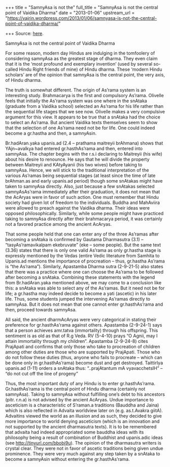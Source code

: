 +++
title = "SamnyAsa is not the"
full_title = "SamnyAsa is not the central point of Vaidika Dharma"
date = "2013-01-06"
upstream_url = "https://vajrin.wordpress.com/2013/01/06/samnyasa-is-not-the-central-point-of-vaidika-dharma/"

+++
Source: [here](https://vajrin.wordpress.com/2013/01/06/samnyasa-is-not-the-central-point-of-vaidika-dharma/).

SamnyAsa is not the central point of Vaidika Dharma

For some reason, modern day Hindus are indulging in the tomfoolery of
considering samnyAsa as the greatest stage of dharma. They even claim
that it is the ‘most profound and exemplary invention’ (used by several
so-called Hindu Right friends of mine) of Hindu dharma. These ‘modern
Hindu scholars’ are of the opinion that samnyAsa is the central point,
the very axis, of Hindu dharma.

The truth is somewhat different. The origin of As’rama system is an
interesting study. Brahmacarya is the first and compulsory As’rama.
Olivelle feels that initially the As’rama system was one where in the
snAtaka (graduate from a Vaidika school) selected an As’rama for his
life rather than the sequential life stages that we see now. Olivelle
makes a very compulsive argument for this view. It appears to be true
that a snAtaka had the choice to select an As’rama. But ancient Vaidika
texts themselves seem to show that the selection of one As’rama need not
be for life. One could indeed become a gr.hastha and then, a samnyAsin.

Br.hadAran.yaka upanis.ad (2.4 – prathama maitreyii brAhmana) shows that
YAjn\~avalkya had entered gr.hasthAs’rama and then, entered into
samnyAsa. The chapter begins with the r.s.i declaring to Maitreyii (his
wife) about his desire to renounce. He says that he will divide the
property between Maitreyii and KAtyAyanii (his two wives) before taking
to samnyAsa. Hence, we will stick to the traditional interpretation of
the various As’ramas being sequential stages (at least since the time of
late brAhman.as and early upanis.ad period) though some snAtakas might
have taken to samnyAsa directly. Also, just because a few snAtakas
selected samnyAsAs’rama immediately after their graduation, it does not
mean that the AcAryas were in favor of such action. One must remember
that Hindu society had given lot of freedom to the individuals. Buddha
and MahAviira were allowed to preach against the Vaidika dharma. Their
ideas were opposed philosophically. Similarly, while some people might
have practiced taking to samnyAsa directly after their brahmacarya
period, it was certainly not a favored practice among the ancient
AcAryas.

That some people held that one can enter any of the three As’ramas after
becoming a snAtaka is confirmed by Gautama Dharmasutra (3.1) –
“tasyAs’ramavikalpam ekebruvate” (eke – some people). But the same text
(3.36) states that there is only one valid As’rama as only gr.hastha
stage is expressly mentioned by the Vedas (entire Vedic literature from
Samhita to Upanis.ad mentions the importance of procreation – thus,
gr.hastha As’rama is “the As’rama”). Similarly, Apastamba Dharma sutra
(2-9-21-5) also states that there was a practice where one can choose
the As’rama to be followed after becoming a snAtaka. Combining these
statements with the legend from Br.hadAran.yaka mentioned above, we may
come to a conclusion like this: a snAtaka was able to select any of the
As’ramas. But it need not be for life; a gr.hastha may indeed decide to
become a yati (ascetic) in his later life. Thus, some students jumped
the intervening As’ramas directly to samnyAsa. But it does not mean that
one cannot enter gr.hasthAs’rama and then, proceed towards samnyAsa.

All said, the ancient dharmAcAryas were very categorical in stating
their preference for gr.hasthAs’rama against others. Apastamba
(2-9-24-1) says that a person achieves amr.tatva (immortality) through
his offspring. This sentiment is as old as that of R.g Veda. RV (5-4-10)
prays “O Agnii, may I attain immortality through my children”. Apastamba
(2-9-24-8) cites PrajApati and confirms that only those who take to
procreation of children among other duties are those who are supported
by PrajApati. Those who do not follow these duties (thus, anyone who
fails to procreate – which can be done only in gr.hasthAs’rama) become
dust and get destroyed. TaittirIya upanis.ad (1-11) orders a snAtaka
thus: “..prajAtantum mA vyavacchetsIH” – “do not cut off the line of
progeny”

Thus, the most important duty of any Hindu is to enter gr.hasthAs’rama.
Gr.hasthAs’rama is the central point of Hindu dharma (certainly not
samnyAsa). Taking to samnyAsa without fulfilling one’s debt to his
ancestors (pitr. r.n.a) is not advised by the ancient AcAryas. Undue
importance to asceticism is a characteristic of S’raman.a traditions
(Bauddha and Jaina) which is also reflected in Advaita worldview later
on (e.g. as.t.Avakra giitA). Advaitins viewed the world as an illusion
and as such, they decided to give more importance to world denying
asceticism (which is an innovation and not supported by the ancient
dharmasutra texts). It is to be remembered that advaita had indeed
appropriated some bauddha ideas with its philosophy being a result of
combination of Buddhist and upanis.adic ideas (see
<http://tinyurl.com/bbobj9u>). The opinion of the dharmasutra writers is
crystal clear. They were not in favor of ascetic traditions being given
undue prominence. They were very much against any step taken by a
snAtaka to become a samnyAsin without entering the gr.hasthAs’rama.

